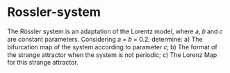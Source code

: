 # Rossler-system
The Rössler system is an adaptation of the Lorentz model, where 𝑎, 𝑏 and 𝑐 are constant parameters. Considering 𝑎 = 𝑏 = 0.2, determine:   a) The bifurcation map of the system according to parameter 𝑐; b) The format of the strange attractor when the system is not periodic; c) The Lorenz Map for this strange attractor.
